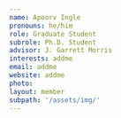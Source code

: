 ```yaml
---
name: Apoorv Ingle
pronouns: he/him
role: Graduate Student
subrole: Ph.D. Student
advisor: J. Garrett Morris
interests: addme
email: addme
website: addme
photo: 
layout: member
subpath: '/assets/img/'
---
```

<!-- Write anything else here and it will be printed. -->
